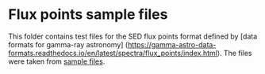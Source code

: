 # Flux points sample files

This folder contains test files for the SED flux points format defined by
[data formats for gamma-ray astronomy]
(https://gamma-astro-data-formats.readthedocs.io/en/latest/spectra/flux_points/index.html).
The files were taken from [sample files](https://gamma-astro-data-formats.readthedocs.io/en/latest/spectra/flux_points/index.html#sed-sample-files).

